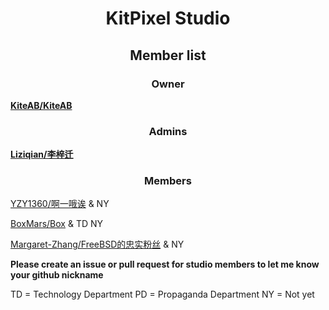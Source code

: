# <center>KitPixel Studio</center>

## <center>Member list</center>

### <center>Owner</center>

[**KiteAB/KiteAB**](https://github.com/KiteAB)

### <center>Admins</center>

[**Liziqian/李梓迁**](https://github.com/liziqian1)

### <center>Members</center>

[YZY1360/啊一哦诶](https://github.com/YZY1360) & NY

[BoxMars/Box](https://github.com/BoxMars) & TD NY

[Margaret-Zhang/FreeBSD的忠实粉丝](https://github.com/Margaret-Zhang) & NY

**Please create an issue or pull request for studio members to let me know your github nickname**

TD = Technology Department
PD = Propaganda Department
NY = Not yet

